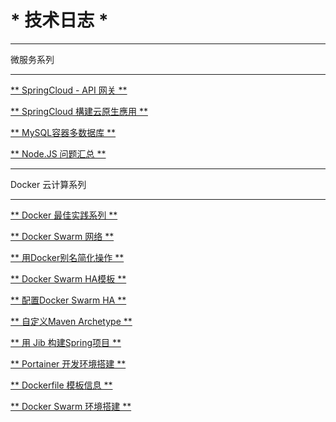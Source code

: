 # * 技术日志 *

-----
微服务系列

-----

[** SpringCloud - API 网关 **](#2019-03-10)

[** SpringCloud 構建云原生應用 **](#2019-03-09)

[** MySQL容器多数据库 **](#2019-03-08)

[** Node.JS 问题汇总 **](#2019-03-07)

-----

Docker 云计算系列

-----

[** Docker 最佳实践系列 **](#2019-03-11)

[** Docker Swarm 网络 **](#2019-03-06)

[** 用Docker别名简化操作 **](#2019-03-05)

[** Docker Swarm HA模板 **](#2019-03-01)

[** 配置Docker Swarm HA **](#2019-02-27)

[** 自定义Maven Archetype **](#2019-02-26)

[** 用 Jib 构建Spring项目 **](#2019-02-22)

[** Portainer 开发环境搭建 **](#2019-02-19)

[** Dockerfile 模板信息 **](#2019-02-11)

[** Docker Swarm 环境搭建 **](#2019-02-10)
